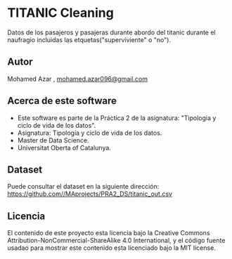 # TITANIC Cleaning

Datos de los pasajeros y pasajeras durante abordo del titanic durante el naufragio incluidas las etquetas("superviviente" o "no").

## Autor

Mohamed Azar , mohamed.azar096@gmail.com

## Acerca de este software

- Este software es parte de la Práctica 2 de la asignatura: "Tipologia y ciclo de vida de los datos".
- Asignatura: Tipologia y ciclo de vida de los datos.
- Master de Data Science.
- Universitat Oberta of Catalunya.

## Dataset
Puede consultar  el dataset en la siguiente dirección:
https://github.com//MAprojects/PRA2_DS/titanic_out.csv

## Licencia

El contenido de este proyecto esta licencia bajo la Creative Commons Attribution-NonCommercial-ShareAlike 4.0 International, y el código fuente usadao para mostrar este contenido esta licenciado bajo la MIT license.
